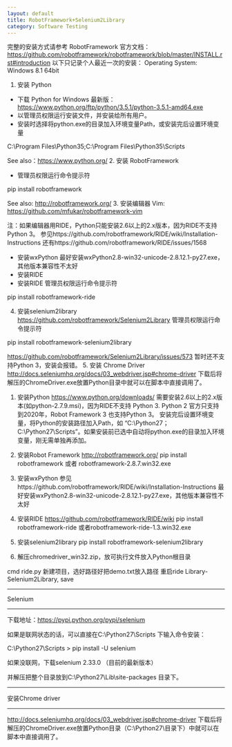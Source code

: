 ```yaml
---
layout: default
title: RobotFramework+Selenium2Library
category: Software Testing
---
```


完整的安装方式请参考 RobotFramework 官方文档：https://github.com/robotframework/robotframework/blob/master/INSTALL.rst#introduction
以下只记录个人最近一次的安装：
Operating System: Windows 8.1 64bit
1. 安装 Python
- 下载 Python for Windows 最新版：https://www.python.org/ftp/python/3.5.1/python-3.5.1-amd64.exe
- 以管理员权限运行安装文件，并安装给所有用户。
- 安装时选择将python.exe的目录加入环境变量Path，或安装完后设置环境变量

C:\Program Files\Python35;C:\Program Files\Python35\Scripts

See also：https://www.python.org/
2. 安装 RobotFramework
- 管理员权限运行命令提示符

pip install robotframework

See also: http://robotframework.org/
3. 安装编辑器
Vim:
https://github.com/mfukar/robotframework-vim

注：如果编辑器用RIDE，Python只能安装2.6以上的2.x版本，因为RIDE不支持 Python 3。
参见https://github.com/robotframework/RIDE/wiki/Installation-Instructions
还有https://github.com/robotframework/RIDE/issues/1568
- 安装wxPython
最好安装wxPython2.8-win32-unicode-2.8.12.1-py27.exe，其他版本兼容性不太好
- 安装RIDE
- 安装RIDE
管理员权限运行命令提示符

pip install robotframework-ride

4. 安装selenium2library
https://github.com/robotframework/Selenium2Library
管理员权限运行命令提示符

pip install robotframework-selenium2library

https://github.com/robotframework/Selenium2Library/issues/573
暂时还不支持Python 3，安装会报错。
5. 安装 Chrome Driver
http://docs.seleniumhq.org/docs/03_webdriver.jsp#chrome-driver
下载后将解压的ChromeDriver.exe放置Python目录中就可以在脚本中直接调用了。



1. 安装Python
https://www.python.org/downloads/
需要安装2.6以上的2.x版本(如python-2.7.9.msi)，因为RIDE不支持 Python 3.
Python 2 官方只支持到2020年，Robot Framework 3 也支持Python 3。
安装完后设置环境变量，将Python的安装路径加入Path，如 “C:\Python27；C:\Python27\Scripts”。如果安装前已选中自动将python.exe的目录加入环境变量，刚无需单独再添加。

2. 安装Robot Framework
http://robotframework.org/
pip install robotframework
或者 robotframework-2.8.7.win32.exe

3. 安装wxPython
参见https://github.com/robotframework/RIDE/wiki/Installation-Instructions
最好安装wxPython2.8-win32-unicode-2.8.12.1-py27.exe，其他版本兼容性不太好

4. 安装RIDE
https://github.com/robotframework/RIDE/wiki
pip install robotframework-ride
或者robotframework-ride-1.3.win32.exe

5. 安装selenium2library
pip install robotframework-selenium2library

6. 解压chromedriver_win32.zip，放可执行文件放入Python根目录


cmd
ride.py
新建项目，选好路径好把demo.txt放入路径
重启ride
Library-Selenium2Library, save





*******************
Selenium
*******************
下载地址：https://pypi.python.org/pypi/selenium


如果是联网状态的话，可以直接在C:\Python27\Scripts  下输入命令安装：

C:\Python27\Scripts > pip install -U selenium

如果没联网，下载selenium 2.33.0 （目前的最新版本）

并解压把整个目录放到C:\Python27\Lib\site-packages 目录下。

*******************
安装Chrome driver
*******************
http://docs.seleniumhq.org/docs/03_webdriver.jsp#chrome-driver
下载后将解压的ChromeDriver.exe放置Python目录（C:\Python27\目录下）中就可以在脚本中直接调用了。

